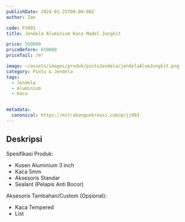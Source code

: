 ```yaml
---
publishDate: 2024-01-25T00:00:00Z
author: Zan

code: PJ001
title: Jendela Aluminium Kaca Model Jungkit

price: 550000
priceBefore: 650000
priceTail: /m²

image: ~/assets/images/produk/pintuJendela/jendelaAlumJungkit.png
category: Pintu & Jendela
tags:
  - Jendela
  - Aluminium
  - Kaca


metadata:
  canonical: https://mitrabangunkreasi.com/p/jj003
---
```


## Deskripsi

Spesifikasi Produk:
- Kusen Aluminium 3 inch
- Kaca 5mm
- Aksesoris Standar
- Sealant (Pelapis Anti Bocor)

Aksesoris Tambahan/Custom (Opsional):
- Kaca Tempered
- List